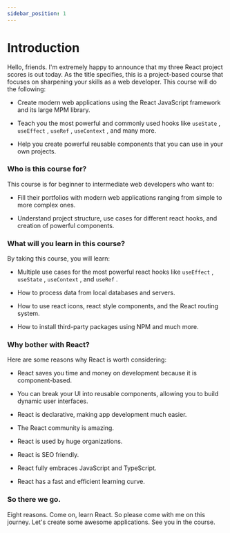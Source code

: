 ```yaml
---
sidebar_position: 1
---
```


# Introduction

Hello, friends. I'm extremely happy to announce that my three React project scores is out today.
As the title specifies, this is a project-based course that focuses on sharpening your skills as a web developer.
This course will do the following:

- Create modern web applications using the React JavaScript framework and its large MPM library.

- Teach you the most powerful and commonly used hooks like `useState` , `useEffect` , `useRef` , `useContext` , and many more.

- Help you create powerful reusable components that you can use in your own projects.

### Who is this course for?

This course is for beginner to intermediate web developers who want to:

- Fill their portfolios with modern web applications ranging from simple to more complex ones.

- Understand project structure, use cases for different react hooks, and creation of powerful components.

### What will you learn in this course?

By taking this course, you will learn:

- Multiple use cases for the most powerful react hooks like `useEffect` , `useState` , `useContext` , and `useRef` .

- How to process data from local databases and servers.

- How to use react icons, react style components, and the React routing system.

- How to install third-party packages using NPM and much more.

### Why bother with React?

Here are some reasons why React is worth considering:

- React saves you time and money on development because it is component-based.

- You can break your UI into reusable components, allowing you to build dynamic user interfaces.

- React is declarative, making app development much easier.

- The React community is amazing.

- React is used by huge organizations.

- React is SEO friendly.

- React fully embraces JavaScript and TypeScript.

- React has a fast and efficient learning curve.

### So there we go.

Eight reasons.
Come on, learn React.
So please come with me on this journey.
Let's create some awesome applications.
See you in the course.
